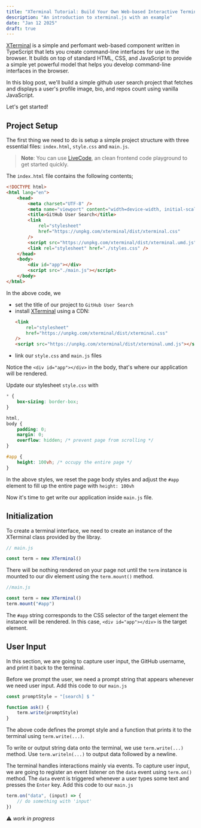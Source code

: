 ```yaml
---
title: "XTerminal Tutorial: Build Your Own Web-based Interactive Terminal Application"
description: "An introduction to xterminal.js with an example"
date: "Jan 12 2025"
draft: true
---
```


[XTerminal](https://xterminal.js.org) is a simple and perfomant web-based component written in TypeScript that lets you create command-line interfaces for use in the browser. It builds on top of standard HTML, CSS, and JavaScript to provide a simple yet powerful model that helps you develop command-line interfaces in the browser.

In this blog post, we'll build a simple github user search project that fetches and displays a user's profile image, bio, and repos count using vanilla JavaScript.

Let's get started!

## Project Setup

The first thing we need to do is setup a simple project structure with three essential files: `index.html`, `style.css` and `main.js`.

> **Note**:
> You can use [LiveCode](https://henryhale.github.io), an clean frontend code playground to get started quickly.

The `index.html` file contains the following contents;

```html
<!DOCTYPE html>
<html lang="en">
	<head>
		<meta charset="UTF-8" />
		<meta name="viewport" content="width=device-width, initial-scale=1.0" />
		<title>GitHub User Search</title>
		<link
			rel="stylesheet"
			href="https://unpkg.com/xterminal/dist/xterminal.css"
		/>
		<script src="https://unpkg.com/xterminal/dist/xterminal.umd.js"></script>
		<link rel="stylesheet" href="./styles.css" />
	</head>
	<body>
		<div id="app"></div>
		<script src="./main.js"></script>
	</body>
</html>
```

In the above code, we

- set the title of our project to `GitHub User Search`
- install [XTerminal](https://xterminal.js.org) using a CDN:
    ```html
    <link
    	rel="stylesheet"
    	href="https://unpkg.com/xterminal/dist/xterminal.css"
    />
    <script src="https://unpkg.com/xterminal/dist/xterminal.umd.js"></script>
    ```
- link our `style.css` and `main.js` files

Notice the `<div id="app"></div>` in the body, that's where our application will be rendered.

Update our stylesheet `style.css` with

```css
* {
	box-sizing: border-box;
}

html,
body {
	padding: 0;
	margin: 0;
	overflow: hidden; /* prevent page from scrolling */
}

#app {
	height: 100vh; /* occupy the entire page */
}
```

In the above styles, we reset the page body styles and adjust the `#app` element to fill up the entire page with `height: 100vh`

Now it's time to get write our application inside `main.js` file.

## Initialization

To create a terminal interface, we need to create an instance of the XTerminal class provided by the libray.

```js
// main.js

const term = new XTerminal()
```

There will be nothing rendered on your page not until the `term` instance is mounted to our div element using the `term.mount()` method.

```js
//main.js

const term = new XTerminal()
term.mount("#app")
```

The `#app` string corresponds to the CSS selector of the target element the instance will be rendered. In this case, `<div id="app"></div>` is the target element.

## User Input

In this section, we are going to capture user input, the GitHub username, and print it back to the terminal.

Before we prompt the user, we need a prompt string that appears whenever we need user input. Add this code to our `main.js`

```js
const promptStyle = "[search] $ "

function ask() {
	term.write(promptStyle)
}
```

The above code defines the prompt style and a function that prints it to the terminal using `term.write(...)`.

To write or output string data onto the terminal, we use `term.write(...)` method. Use `term.writeln(...)` to output data followed by a newline.

The terminal handles interactions mainly via events.
To capture user input, we are going to register an event listener on the `data` event using `term.on()` method. The `data` event is triggered whenever a user types some text and presses the `Enter` key. Add this code to our `main.js`

```js
term.on("data", (input) => {
	// do something with 'input'
})
```

:warning: _work in progress_

<!--
Think of it as a modern interface alternative to projects like [jsshell.com](https://jsshell.com) by [Chad B.](https://github.com/chadrbanks), [shell.js](https://davidecaruso.github.io/shell.js/) by [Davide C.](https://github.com/davidecaruso), [jquery terminal](https://terminal.jcubic.pl/) by [Jakub T.](https://github.com/jcubic) and many others. -->
